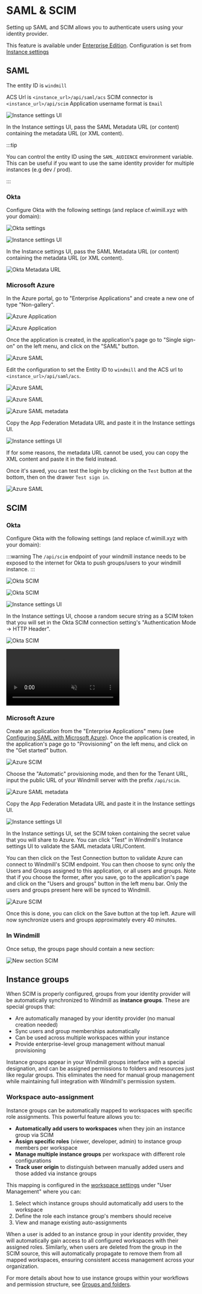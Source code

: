 # SAML & SCIM

Setting up SAML and SCIM allows you to authenticate users using your identity provider.

This feature is available under [Enterprise Edition](/pricing). Configuration is set from [Instance settings](../../advanced/18_instance_settings/index.mdx#scimsaml)

## SAML

The entity ID is `windmill`

ACS Url is `<instance_url>/api/saml/acs`
SCIM connector is `<instance_url>/api/scim`
Application username format is `Email`

![Instance settings UI](instance_settings.png)

In the Instance settings UI, pass the SAML Metadata URL (or content) containing the metadata URL (or XML content).

:::tip

You can control the entity ID using the `SAML_AUDIENCE` environment variable. This can be useful if you want to use the same identity provider for multiple instances (e.g dev / prod).

:::

### Okta

Configure Okta with the following settings (and replace cf.wimill.xyz with your domain):

![Okta settings](./okta.png.webp)

![Instance settings UI](instance_settings.png)

In the Instance settings UI, pass the SAML Metadata URL (or content) containing the metadata URL (or XML content).

![Okta Metadata URL](./okta2.png.webp)

### Microsoft Azure

In the Azure portal, go to "Enterprise Applications" and create a new one of type "Non-gallery".

![Azure Application](azure-enterprise_applications.png)

![Azure Application](azure-create_application.png)

Once the application is created, in the application's page go to "Single sign-on" on the left menu, and click on the "SAML" button.

![Azure SAML](azure-saml-sso.png)

Edit the configuration to set the Entity ID to `windmill` and the ACS url to `<instance_url>/api/saml/acs`.

![Azure SAML](azure-saml-configure.png)

![Azure SAML](azure-saml-configure_2.png)

![Azure SAML metadata](azure_saml_metadata.png)

Copy the App Federation Metadata URL and paste it in the Instance settings UI.

![Instance settings UI](instance_settings.png)

If for some reasons, the metadata URL cannot be used, you can copy the XML content and paste it in the field instead.

Once it's saved, you can test the login by clicking on the `Test` button at the bottom, then on the drawer `Test sign in`.

![Azure SAML](azure-saml-saml_test.png)

## SCIM

### Okta

Configure Okta with the following settings (and replace cf.wimill.xyz with your domain):

:::warning
The `/api/scim` endpoint of your windmill instance needs to be exposed to the internet for Okta to push groups/users to your windmill instance.
:::


![Okta SCIM](okta-scim2.png.webp)

![Okta SCIM](okta-scim1.png.webp)

![Instance settings UI](instance_settings.png)

In the Instance settings UI, choose a random secure string as a SCIM token that you will set in the Okta SCIM connection setting's "Authentication Mode -> HTTP Header".

![Okta SCIM](okta-scim.png.webp)

<video
className="border-2 rounded-xl object-cover w-full h-full"
controls
muted
src="/videos/okta_scim.mp4"
/>

### Microsoft Azure

Create an application from the "Enterprise Applications" menu (see [Configuring SAML with Microsoft Azure](#microsoft-azure)). Once the application is created, in the application's page go to "Provisioning" on the left menu, and click on the "Get started" button.

![Azure SCIM](azure-scim-new_application.png)

Choose the "Automatic" provisioning mode, and then for the Tenant URL, input the public URL of your Windmill server with the prefix `/api/scim`.

![Azure SAML metadata](azure_saml_metadata.png)

Copy the App Federation Metadata URL and paste it in the Instance settings UI.

![Instance settings UI](instance_settings.png)

In the Instance settings UI, set the SCIM token containing the secret value that you will share to Azure. You can click "Test" in Windmill's Instance settings UI to validate the SAML metadata URL/Content.

You can then click on the Test Connection button to validate Azure can connect to Windmill's SCIM endpoint. You can then choose to sync only the Users and Groups assigned to this application, or all users and groups. Note that if you choose the former, after you save, go to the application's page and click on the "Users and groups" button in the left menu bar. Only the users and groups present here will be synced to Windmill.

![Azure SCIM](azure-scim-application_provisioning.png)

Once this is done, you can click on the Save button at the top left. Azure will now synchronize users and groups approximately every 40 minutes.

### In Windmill

Once setup, the groups page should contain a new section:

![New section SCIM](okta-scim-groups.png.webp)

## Instance groups

When SCIM is properly configured, groups from your identity provider will be automatically synchronized to Windmill as **instance groups**. These are special groups that:

- Are automatically managed by your identity provider (no manual creation needed)
- Sync users and group memberships automatically
- Can be used across multiple workspaces within your instance
- Provide enterprise-level group management without manual provisioning

Instance groups appear in your Windmill groups interface with a special designation, and can be assigned permissions to folders and resources just like regular groups. This eliminates the need for manual group management while maintaining full integration with Windmill's permission system.

### Workspace auto-assignment

Instance groups can be automatically mapped to workspaces with specific role assignments. This powerful feature allows you to:

- **Automatically add users to workspaces** when they join an instance group via SCIM
- **Assign specific roles** (viewer, developer, admin) to instance group members per workspace
- **Manage multiple instance groups** per workspace with different role configurations
- **Track user origin** to distinguish between manually added users and those added via instance groups

This mapping is configured in the [workspace settings](../../core_concepts/16_roles_and_permissions/index.mdx#workspace-settings) under "User Management" where you can:

1. Select which instance groups should automatically add users to the workspace
2. Define the role each instance group's members should receive
3. View and manage existing auto-assignments

When a user is added to an instance group in your identity provider, they will automatically gain access to all configured workspaces with their assigned roles. Similarly, when users are deleted from the group in the SCIM source, this will automatically propagate to remove them from all mapped workspaces, ensuring consistent access management across your organization.

For more details about how to use instance groups within your workflows and permission structure, see [Groups and folders](../../core_concepts/8_groups_and_folders/index.mdx#instance-groups).
